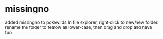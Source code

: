 # missingno
added missingno to pokewilds
In file explorer, right-click to new/new folder. rename the folder to fearow all lower-case, then drag and drop and have fun
